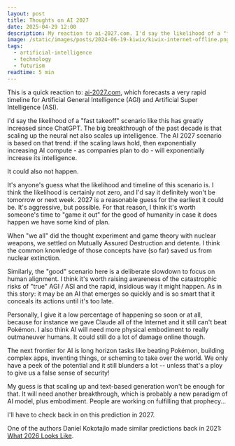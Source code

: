 ```yaml
---
layout: post
title: Thoughts on AI 2027
date: 2025-04-29 12:00
description: My reaction to ai-2027.com. I'd say the likelihood of a "fast takeoff" scenario like this has greatly increased since ChatGPT...
image: /static/images/posts/2024-06-19-kiwix/kiwix-internet-offline.png
tags:
  - artificial-intelligence
  - technology
  - futurism
readtime: 5 min
---
```


This is a quick reaction to: <a href="https://ai-2027.com/" target="_blank">ai-2027.com</a>, which forecasts a very rapid timeline for Artificial General Intelligence (AGI) and Artificial Super Intelligence (ASI).

I'd say the likelihood of a "fast takeoff" scenario like this has greatly increased since ChatGPT. The big breakthrough of the past decade is that scaling up the neural net also scales up intelligence. The AI 2027 scenario is based on that trend: if the scaling laws hold, then exponentially increasing AI compute - as companies plan to do - will exponentially increase its intelligence.

It could also not happen.

It's anyone's guess what the likelihood and timeline of this scenario is. I think the likelihood is certainly not zero, and I'd say it definitely won't be tomorrow or next week. 2027 is a reasonable guess for the earliest it could be. It's aggressive, but possible. For that reason, I think it's worth someone's time to "game it out" for the good of humanity in case it does happen we have some kind of plan.

When "we all" did the thought experiment and game theory with nuclear weapons, we settled on Mutually Assured Destruction and detente. I think the common knowledge of those concepts have (so far) saved us from nuclear extinction.

Similarly, the "good" scenario here is a deliberate slowdown to focus on human alignment. I think it's worth raising awareness of the catastrophic risks of "true" AGI / ASI and the rapid, insidious way it might happen. As in this story: it may be an AI that emerges so quickly and is so smart that it conceals its actions until it's too late.

Personally, I give it a low percentage of happening so soon or at all, because for instance we gave Claude all of the Internet and it still can't beat Pokémon. I also think AI will need more physical embodiment to really outmaneuver humans. It could still do a lot of damage online though.

The next frontier for AI is long horizon tasks like beating Pokémon, building complex apps, inventing things, or scheming to take over the world. We only have a peek of the potential and it still blunders a lot -- unless that's a ploy to give us a false sense of security!

My guess is that scaling up and text-based generation won't be enough for that. It will need another breakthrough, which is probably a new paradigm of AI model, plus embodiment. People are working on fulfilling that prophecy...

I'll have to check back in on this prediction in 2027.

One of the authors Daniel Kokotajlo made similar predictions back in 2021: [What 2026 Looks Like](https://www.lesswrong.com/posts/6Xgy6CAf2jqHhynHL/what-2026-looks-like).
